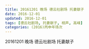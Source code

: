 ```yaml
---
title: 20161201 晚场 德云社剧场 托妻献子
date: 2016-12-01
updated: 2016-12-01
tags: [德云社剧场, 托妻献子, 相声, 高峰] 
categories: (2016)丙申年场次 
---
```

20161201 晚场 德云社剧场 托妻献子
